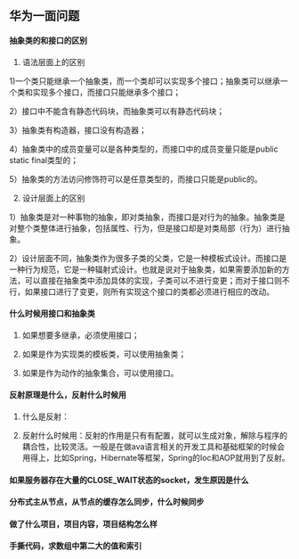 ## 华为一面问题

#### 抽象类的和接口的区别

1. 语法层面上的区别

  1)一个类只能继承一个抽象类，而一个类却可以实现多个接口；抽象类可以继承一个类和实现多个接口，而接口只能继承多个接口；

  2）接口中不能含有静态代码块，而抽象类可以有静态代码块；

  3）抽象类有构造器，接口没有构造器；

  4）抽象类中的成员变量可以是各种类型的，而接口中的成员变量只能是public static final类型的；

  5）抽象类的方法访问修饰符可以是任意类型的，而接口只能是public的。

2. 设计层面上的区别

  1）抽象类是对一种事物的抽象，即对类抽象，而接口是对行为的抽象。抽象类是对整个类整体进行抽象，包括属性、行为，但是接口却是对类局部（行为）进行抽象。

  2）设计层面不同，抽象类作为很多子类的父类，它是一种模板式设计。而接口是一种行为规范，它是一种辐射式设计。也就是说对于抽象类，如果需要添加新的方法，可以直接在抽象类中添加具体的实现，子类可以不进行变更；而对于接口则不行，如果接口进行了变更，则所有实现这个接口的类都必须进行相应的改动。


#### 什么时候用接口和抽象类

1. 如果想要多继承，必须使用接口；

2. 如果是作为实现类的模板类，可以使用抽象类；

3. 如果是作为动作的抽象集合，可以使用接口。


#### 反射原理是什么，反射什么时候用

1. 什么是反射：

2. 反射什么时候用：反射的作用是只有有配置，就可以生成对象，解除与程序的耦合性，比较灵活。一般是在做ava语言相关的开发工具和基础框架的时候会用得上，比如Spring，Hibernate等框架，Spring的Ioc和AOP就用到了反射。

#### 如果服务器存在大量的CLOSE_WAIT状态的socket，发生原因是什么

#### 分布式主从节点，从节点的缓存怎么同步，什么时候同步

#### 做了什么项目，项目内容，项目结构怎么样

#### 手撕代码，求数组中第二大的值和索引
